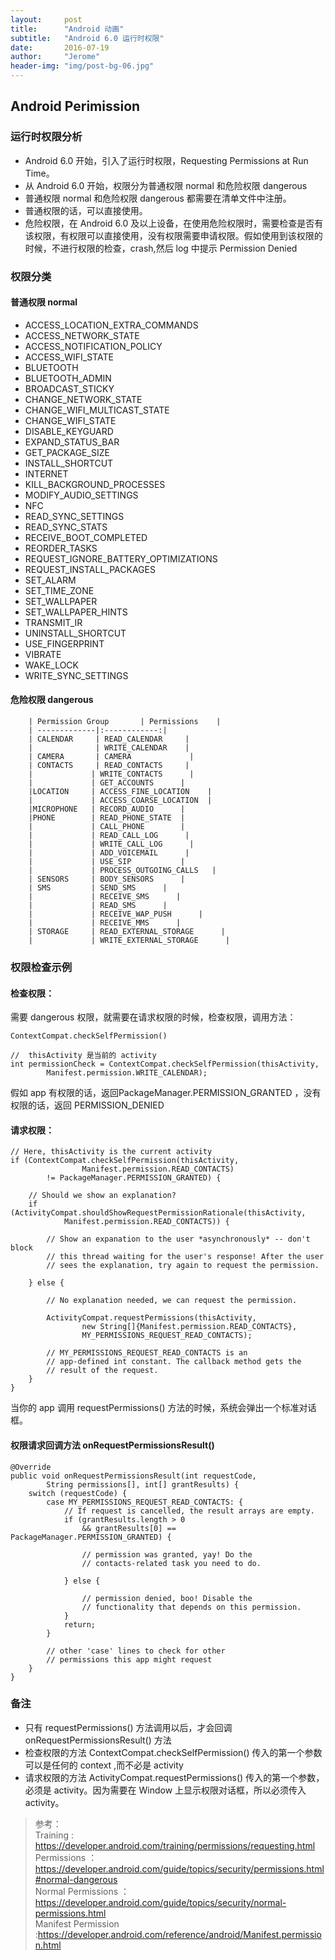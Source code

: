 ```yaml
---
layout:     post
title:      "Android 动画"
subtitle:   "Android 6.0 运行时权限"
date:       2016-07-19 
author:     "Jerome"
header-img: "img/post-bg-06.jpg"
---
```


## Android Perimission
### 运行时权限分析
- Android 6.0 开始，引入了运行时权限，Requesting Permissions at Run Time。  
- 从 Android 6.0 开始，权限分为普通权限 normal 和危险权限 dangerous
- 普通权限 normal 和危险权限 dangerous 都需要在清单文件中注册。
- 普通权限的话，可以直接使用。
- 危险权限，在 Android 6.0 及以上设备，在使用危险权限时，需要检查是否有该权限，有权限可以直接使用，没有权限需要申请权限。假如使用到该权限的时候，不进行权限的检查，crash,然后 log 中提示 Permission Denied

### 权限分类

#### 普通权限 normal

- ACCESS_LOCATION_EXTRA_COMMANDS
- ACCESS_NETWORK_STATE
- ACCESS_NOTIFICATION_POLICY
- ACCESS_WIFI_STATE
- BLUETOOTH
- BLUETOOTH_ADMIN
- BROADCAST_STICKY
- CHANGE_NETWORK_STATE
- CHANGE_WIFI_MULTICAST_STATE
- CHANGE_WIFI_STATE
- DISABLE_KEYGUARD
- EXPAND_STATUS_BAR
- GET_PACKAGE_SIZE
- INSTALL_SHORTCUT
- INTERNET
- KILL_BACKGROUND_PROCESSES
- MODIFY_AUDIO_SETTINGS
- NFC
- READ_SYNC_SETTINGS
- READ_SYNC_STATS
- RECEIVE_BOOT_COMPLETED
- REORDER_TASKS
- REQUEST_IGNORE_BATTERY_OPTIMIZATIONS
- REQUEST_INSTALL_PACKAGES
- SET_ALARM
- SET_TIME_ZONE
- SET_WALLPAPER
- SET_WALLPAPER_HINTS
- TRANSMIT_IR
- UNINSTALL_SHORTCUT
- USE_FINGERPRINT
- VIBRATE
- WAKE_LOCK
- WRITE_SYNC_SETTINGS

#### 危险权限 dangerous

		| Permission Group       | Permissions    |
		| -------------|:------------:|
		| CALENDAR     | READ_CALENDAR     |
		|              | WRITE_CALENDAR    |
		| CAMERA       | CAMERA 			|
		| CONTACTS     | READ_CONTACTS     |
		| 		      | WRITE_CONTACTS      |
		| 		      | GET_ACCOUNTS      |
		|LOCATION     | ACCESS_FINE_LOCATION    |
		| 		      | ACCESS_COARSE_LOCATION  |
		|MICROPHONE   | RECORD_AUDIO      |
		|PHONE        | READ_PHONE_STATE  |
		| 		      | CALL_PHONE        |
		| 		      | READ_CALL_LOG      |
		| 		      | WRITE_CALL_LOG      |
		| 		      | ADD_VOICEMAIL      |
		| 		      | USE_SIP		      |
		| 		      | PROCESS_OUTGOING_CALLS   |
		| SENSORS     | BODY_SENSORS      |
		| SMS	      | SEND_SMS      |
		| 		      | RECEIVE_SMS      |
		| 		      | READ_SMS      |
		| 		      | RECEIVE_WAP_PUSH      |
		| 		      | RECEIVE_MMS      |
		| STORAGE     | READ_EXTERNAL_STORAGE      |
		| 		      | WRITE_EXTERNAL_STORAGE      |





### 权限检查示例

#### 检查权限：

需要 dangerous 权限，就需要在请求权限的时候，检查权限，调用方法：

	ContextCompat.checkSelfPermission()
	
	//  thisActivity 是当前的 activity
	int permissionCheck = ContextCompat.checkSelfPermission(thisActivity,
	        Manifest.permission.WRITE_CALENDAR);
	
假如 app 有权限的话，返回PackageManager.PERMISSION_GRANTED ，没有权限的话，返回 PERMISSION_DENIED 
	
#### 请求权限：
	
	// Here, thisActivity is the current activity
	if (ContextCompat.checkSelfPermission(thisActivity,
	                Manifest.permission.READ_CONTACTS)
	        != PackageManager.PERMISSION_GRANTED) {
	
	    // Should we show an explanation?
	    if (ActivityCompat.shouldShowRequestPermissionRationale(thisActivity,
	            Manifest.permission.READ_CONTACTS)) {
	
	        // Show an expanation to the user *asynchronously* -- don't block
	        // this thread waiting for the user's response! After the user
	        // sees the explanation, try again to request the permission.
	
	    } else {
	
	        // No explanation needed, we can request the permission.
	
	        ActivityCompat.requestPermissions(thisActivity,
	                new String[]{Manifest.permission.READ_CONTACTS},
	                MY_PERMISSIONS_REQUEST_READ_CONTACTS);
	
	        // MY_PERMISSIONS_REQUEST_READ_CONTACTS is an
	        // app-defined int constant. The callback method gets the
	        // result of the request.
	    }
	}

当你的 app 调用  requestPermissions() 方法的时候，系统会弹出一个标准对话框。

#### 权限请求回调方法 onRequestPermissionsResult()

	@Override
	public void onRequestPermissionsResult(int requestCode,
	        String permissions[], int[] grantResults) {
	    switch (requestCode) {
	        case MY_PERMISSIONS_REQUEST_READ_CONTACTS: {
	            // If request is cancelled, the result arrays are empty.
	            if (grantResults.length > 0
	                && grantResults[0] == PackageManager.PERMISSION_GRANTED) {
	
	                // permission was granted, yay! Do the
	                // contacts-related task you need to do.
	
	            } else {
	
	                // permission denied, boo! Disable the
	                // functionality that depends on this permission.
	            }
	            return;
	        }
	
	        // other 'case' lines to check for other
	        // permissions this app might request
	    }
	}  


### 备注

- 只有 requestPermissions() 方法调用以后，才会回调 onRequestPermissionsResult() 方法
- 检查权限的方法 ContextCompat.checkSelfPermission() 传入的第一个参数 可以是任何的 context ,而不必是 activity
- 请求权限的方法 ActivityCompat.requestPermissions() 传入的第一个参数，必须是 activity。因为需要在 Window 上显示权限对话框，所以必须传入 activity。















> 参考：  
Training :	 https://developer.android.com/training/permissions/requesting.html  
Permissions ： https://developer.android.com/guide/topics/security/permissions.html#normal-dangerous  
Normal Permissions ： https://developer.android.com/guide/topics/security/normal-permissions.html  
Manifest Permission :https://developer.android.com/reference/android/Manifest.permission.html
